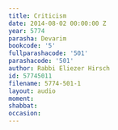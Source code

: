 ```yaml
---
title: Criticism
date: 2014-08-02 00:00:00 Z
year: 5774
parasha: Devarim
bookcode: '5'
fullparashacode: '501'
parashacode: '501'
author: Rabbi Eliezer Hirsch
id: 57745011
filename: 5774-501-1
layout: audio
moment: 
shabbat: 
occasion: 
---
```


